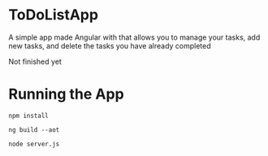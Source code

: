 # ToDoListApp

A simple app made Angular with that allows you to manage your tasks, add new tasks, and delete the tasks you have already completed

Not finished yet

# Running the App
```
npm install

ng build --aot

node server.js
```




